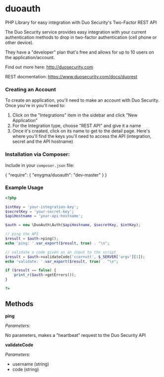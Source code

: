 duoauth
=======

PHP Library for easy integration with Duo Security's Two-Factor REST API

The Duo Security service provides easy integration with your current authentication methods
to drop in two-factor authentication (cell phone or other device).

They have a "developer" plan that's free and allows for up to 10 users on the application/account.

Find out more here: http://duosecurity.com

REST docmentation: https://www.duosecurity.com/docs/duorest

### Creating an Account

To create an application, you'll need to make an account with Duo Security. Once you're in
you'll need to:

1. Click on the "Integrations" item in the sidebar and click "New Application"
2. For the Integration type, choose "REST API" and give it a name
3. Once it's created, click on its name to get to the detail page. Here's where you'll find the keys
   you'll need to access the API (integration, secret and the API hostname)

### Installation via Composer:

Include in your `composer.json` file:

{
    "require": {
        "enygma/duoauth": "dev-master"
    }
}

### Example Usage

```php
<?php

$intKey = 'your-integration-key';
$secretKey = 'your-secret-key';
$apiHostname = 'your-api-hostname';

$auth = new \DuoAuth\Auth($apiHostname, $secretKey, $intKey);

// ping the API
$result = $auth->ping();
echo 'ping: '.var_export($result, true) . "\n";

// validate a code given as an input to the script
$result = $auth->validateCode('ccornutt', $_SERVER['argv'][1]);
echo 'validate: '.var_export($result, true) . "\n";

if ($result == false) {
    print_r($auth->getErrors());
}

?>
```

## Methods

**ping**

*Parameters:*

No parameters, makes a "heartbeat" request to the Duo Security API

**validateCode**

*Parameters:*

- username (string)
- code (string)
